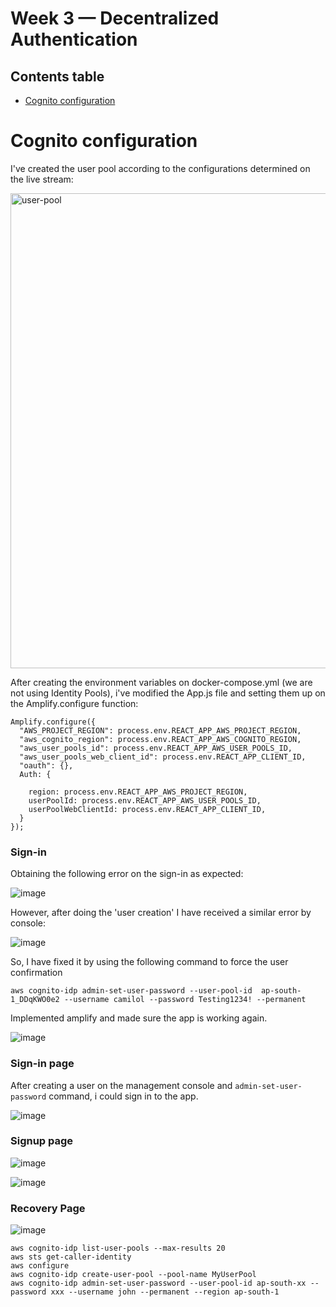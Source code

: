 # Week 3 — Decentralized Authentication

## Contents table

- [Cognito configuration](#cognito-configuration)

# Cognito configuration

I've created the user pool according to the configurations determined on the live stream:

<img width="760" alt="user-pool" src="https://user-images.githubusercontent.com/84492994/224461537-62aab7a7-3876-4708-a118-2d4c31b47b0b.png">

After creating the environment variables on docker-compose.yml (we are not using Identity Pools), i've modified the App.js file and setting them up on the Amplify.configure function:

````
Amplify.configure({
  "AWS_PROJECT_REGION": process.env.REACT_APP_AWS_PROJECT_REGION,
  "aws_cognito_region": process.env.REACT_APP_AWS_COGNITO_REGION,
  "aws_user_pools_id": process.env.REACT_APP_AWS_USER_POOLS_ID,
  "aws_user_pools_web_client_id": process.env.REACT_APP_CLIENT_ID,
  "oauth": {},
  Auth: {

    region: process.env.REACT_APP_AWS_PROJECT_REGION,
    userPoolId: process.env.REACT_APP_AWS_USER_POOLS_ID,        
    userPoolWebClientId: process.env.REACT_APP_CLIENT_ID,
  }
});
````

### Sign-in

Obtaining the following error on the sign-in as expected:

![image](https://user-images.githubusercontent.com/49325152/224176594-d00f0a56-7628-4c5c-bc34-6ad3adf90d77.png)

However, after doing the 'user creation' I have received a similar error by console:

![image](https://user-images.githubusercontent.com/49325152/224178566-4a10a7ca-201f-40c4-9a1d-9c606a66d97c.png)

So, I have fixed it by using the following command to force the user confirmation

````
aws cognito-idp admin-set-user-password --user-pool-id  ap-south-1_DDqKWO0e2 --username camilol --password Testing1234! --permanent
````

Implemented amplify and made sure the app is working again.

![image](https://user-images.githubusercontent.com/96833570/224272882-85d2a713-f863-47c1-bf98-483c11baca7b.png)

### Sign-in page

After creating a user on the management console and `admin-set-user-password` command, i could sign in to the app.

![image](https://user-images.githubusercontent.com/96833570/224422123-a4e81e74-882c-4cd2-9056-ba1f86806977.png)


### Signup page

![image](https://user-images.githubusercontent.com/96833570/224428341-2a823c37-3e2e-474d-a613-0501dc28ac34.png)

![image](https://user-images.githubusercontent.com/96833570/224428361-95b7a76e-2a1d-4468-ba5f-b686a19e45a8.png)


### Recovery Page


![image](https://user-images.githubusercontent.com/96833570/224430140-7145f96e-eba2-4c86-9bff-c9c0059bd7f2.png)

```
aws cognito-idp list-user-pools --max-results 20
aws sts get-caller-identity
aws configure
aws cognito-idp create-user-pool --pool-name MyUserPool
aws cognito-idp admin-set-user-password --user-pool-id ap-south-xx --password xxx --username john --permanent --region ap-south-1
```


